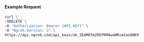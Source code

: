 
#### Example Request

```bash 
curl \
-XDELETE \
-H "Authorization: Bearer {API_KEY}" \
-H "Ngrok-Version: 2" \
https://api.ngrok.com/api_keys/ak_2EmMOfmZREPKM4waWRim2ax8NK9
